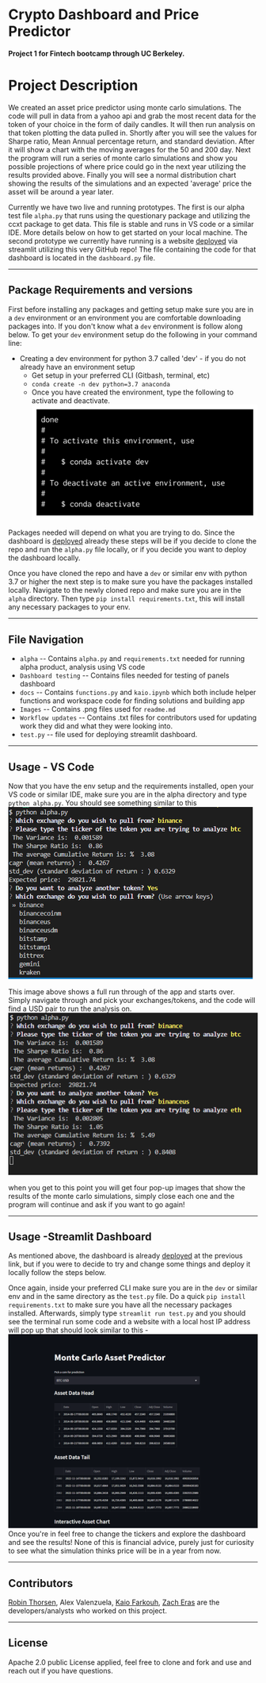 
# Crypto Dashboard and Price Predictor
**Project 1 for Fintech bootcamp through UC Berkeley.**

# Project Description
We created an asset price predictor using monte carlo simulations. The code will pull in data from a yahoo api and grab the most recent data for the token of your choice in the form of daily candles. It will then run analysis on that token plotting the data pulled in. Shortly after you will see the values for Sharpe ratio, Mean Annual percentage return, and standard deviation. After it will show a chart with the moving averages for the 50 and 200 day. Next the program will run a series of monte carlo simulations and show you possible projections of where price could go in the next year utilizing the results provided above. Finally you will see a normal distribution chart showing the results of the simulations and an expected 'average' price the asset will be around a year later. 

Currently we have two live and running prototypes. The first is our alpha test file `alpha.py` that runs using the questionary package and utilizing the ccxt package to get data. This file is stable and runs in VS code or a similar IDE. More details below on how to get started on your local machine.
The second prototype we currently have running is a website [deployed](https://jedandroby-crypto-stock-dashboard-test-gilg5r.streamlit.app/) via streamlit utilizing this very GitHub repo! The file containing the code for that dashboard is located in the `dashboard.py` file. 

---
## Package Requirements and versions
First before installing any packages and getting setup make sure you are in a `dev` environment or an environment you are comfortable downloading packages into. If you don't know what a `dev` environment is follow along below. 
To get your `dev` environment setup do the following in your command line:

- Creating a dev environment for python 3.7 called 'dev' - if you do not already have an environment setup 
    - Get setup in your preferred CLI (Gitbash, terminal, etc)
    - `conda create -n dev python=3.7 anaconda`
    - Once you have created the environment, type the following to activate and deactivate.
![conda activate/deactivate](./Images/anaconda_dev_env.png)

Packages needed will depend on what you are trying to do. Since the dashboard is [deployed](https://jedandroby-crypto-stock-dashboard-test-gilg5r.streamlit.app/) already these steps will be if you decide to clone the repo and run the `alpha.py` file locally, or if you decide you want to deploy the dashboard locally.

Once you have cloned the repo and have a `dev` or similar env with python 3.7 or higher the next step is to make sure you have the packages installed locally. Navigate to the newly cloned repo and make sure you are in the `alpha` directory. 
Then type `pip install requirements.txt`, this will install any necessary packages to your env. 

---
## File Navigation
- `alpha` -- Contains `alpha.py` and `requirements.txt` needed for running alpha product, analysis using VS code
- `Dashboard testing` -- Contains files needed for testing of panels dashboard
- `docs` -- Contains `functions.py` and `kaio.ipynb` which both include helper functions and workspace code for finding solutions and building app
- `Images` -- Contains .png files used for `readme.md`
- `Workflow updates` -- Contains .txt files for contributors used for updating work they did and what they were looking into.
- `test.py` -- file used for deploying streamlit dashboard.

---
## Usage - VS Code

Now that you have the env setup and the requirements installed, open your VS code or similar IDE, make sure you are in the alpha directory and type `python alpha.py`. 
You should see something similar to this ![exchanges](./Images/exchanges.png) 

This image above shows a full run through of the app and starts over. Simply navigate through and pick your exchanges/tokens, and the code will find a USD pair to run the analysis on.
![popups](./Images/popups.png) 

when you get to this point you will get four pop-up images that show the results of the monte carlo simulations, simply close each one and the program will continue and ask if you want to go again!

---
## Usage -Streamlit Dashboard
As mentioned above, the dashboard is already [deployed](https://jedandroby-crypto-stock-dashboard-test-gilg5r.streamlit.app/) at the previous link, but if you were to decide to try and change some things and deploy it locally follow the steps below.

Once again, inside your preferred CLI make sure you are in the `dev` or similar env and in the same directory as the `test.py` file. Do a quick `pip install requirements.txt` to make sure you have all the necessary packages installed. Afterwards, simply type `streamlit run test.py` and you should see the terminal run some code and a website with a local host IP address will pop up that should look similar to this -
![dashboard](./Images/dashboard.png)
Once you're in feel free to change the tickers and explore the dashboard and see the results! None of this is financial advice, purely just for curiosity to see what the simulation thinks price will be in a year from now. 




---

## Contributors

[Robin Thorsen](https://www.linkedin.com/in/robin-thorsen-079819120/), Alex Valenzuela, [Kaio Farkouh](https://www.linkedin.com/in/kaio-farkouh/), [Zach Eras](https://www.linkedin.com/in/zachary-eras-24b5a8149/) are the developers/analysts who worked on this project. 

---

## License

Apache 2.0 public License applied, feel free to clone and fork and use and reach out if you have questions. 




